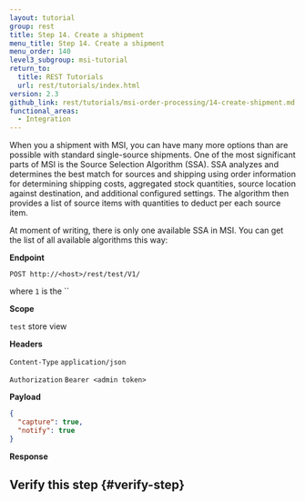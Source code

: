 ```yaml
---
layout: tutorial
group: rest
title: Step 14. Create a shipment
menu_title: Step 14. Create a shipment
menu_order: 140
level3_subgroup: msi-tutorial
return_to:
  title: REST Tutorials
  url: rest/tutorials/index.html
version: 2.3
github_link: rest/tutorials/msi-order-processing/14-create-shipment.md
functional_areas:
  - Integration
---
```


When you a shipment with MSI, you can have many more options than are possible with standard single-source shipments. One of the most significant parts of MSI is the Source Selection Algorithm (SSA). SSA analyzes and determines the best match for sources and shipping using order information for determining shipping costs, aggregated stock quantities, source location against destination, and additional configured settings. The algorithm then provides a list of source items with quantities to deduct per each source item.


At moment of writing, there is only one available SSA in MSI. You can get the list of all available algorithms this way:



**Endpoint**

`POST http://<host>/rest/test/V1/`

where `1` is the ``

**Scope**

`test` store view

**Headers**

`Content-Type` `application/json`

`Authorization` `Bearer <admin token>`

**Payload**

``` json
{
  "capture": true,
  "notify": true
}
```

**Response**


## Verify this step {#verify-step}
